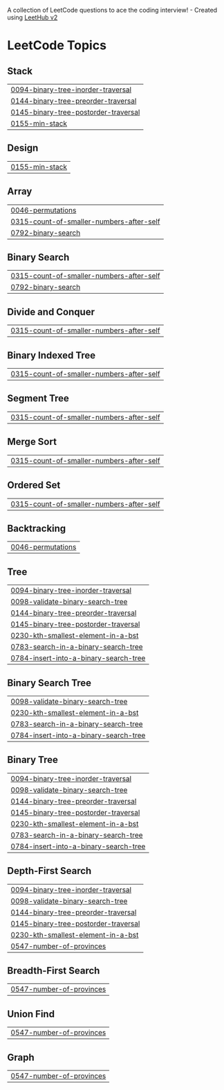 A collection of LeetCode questions to ace the coding interview! - Created using [LeetHub v2](https://github.com/arunbhardwaj/LeetHub-2.0)
<!---LeetCode Topics Start-->
# LeetCode Topics
## Stack
|  |
| ------- |
| [0094-binary-tree-inorder-traversal](https://github.com/ibad-ur-rehman-9/LeetCodes/tree/master/0094-binary-tree-inorder-traversal) |
| [0144-binary-tree-preorder-traversal](https://github.com/ibad-ur-rehman-9/LeetCodes/tree/master/0144-binary-tree-preorder-traversal) |
| [0145-binary-tree-postorder-traversal](https://github.com/ibad-ur-rehman-9/LeetCodes/tree/master/0145-binary-tree-postorder-traversal) |
| [0155-min-stack](https://github.com/ibad-ur-rehman-9/LeetCodes/tree/master/0155-min-stack) |
## Design
|  |
| ------- |
| [0155-min-stack](https://github.com/ibad-ur-rehman-9/LeetCodes/tree/master/0155-min-stack) |
## Array
|  |
| ------- |
| [0046-permutations](https://github.com/ibad-ur-rehman-9/LeetCodes/tree/master/0046-permutations) |
| [0315-count-of-smaller-numbers-after-self](https://github.com/ibad-ur-rehman-9/LeetCodes/tree/master/0315-count-of-smaller-numbers-after-self) |
| [0792-binary-search](https://github.com/ibad-ur-rehman-9/LeetCodes/tree/master/0792-binary-search) |
## Binary Search
|  |
| ------- |
| [0315-count-of-smaller-numbers-after-self](https://github.com/ibad-ur-rehman-9/LeetCodes/tree/master/0315-count-of-smaller-numbers-after-self) |
| [0792-binary-search](https://github.com/ibad-ur-rehman-9/LeetCodes/tree/master/0792-binary-search) |
## Divide and Conquer
|  |
| ------- |
| [0315-count-of-smaller-numbers-after-self](https://github.com/ibad-ur-rehman-9/LeetCodes/tree/master/0315-count-of-smaller-numbers-after-self) |
## Binary Indexed Tree
|  |
| ------- |
| [0315-count-of-smaller-numbers-after-self](https://github.com/ibad-ur-rehman-9/LeetCodes/tree/master/0315-count-of-smaller-numbers-after-self) |
## Segment Tree
|  |
| ------- |
| [0315-count-of-smaller-numbers-after-self](https://github.com/ibad-ur-rehman-9/LeetCodes/tree/master/0315-count-of-smaller-numbers-after-self) |
## Merge Sort
|  |
| ------- |
| [0315-count-of-smaller-numbers-after-self](https://github.com/ibad-ur-rehman-9/LeetCodes/tree/master/0315-count-of-smaller-numbers-after-self) |
## Ordered Set
|  |
| ------- |
| [0315-count-of-smaller-numbers-after-self](https://github.com/ibad-ur-rehman-9/LeetCodes/tree/master/0315-count-of-smaller-numbers-after-self) |
## Backtracking
|  |
| ------- |
| [0046-permutations](https://github.com/ibad-ur-rehman-9/LeetCodes/tree/master/0046-permutations) |
## Tree
|  |
| ------- |
| [0094-binary-tree-inorder-traversal](https://github.com/ibad-ur-rehman-9/LeetCodes/tree/master/0094-binary-tree-inorder-traversal) |
| [0098-validate-binary-search-tree](https://github.com/ibad-ur-rehman-9/LeetCodes/tree/master/0098-validate-binary-search-tree) |
| [0144-binary-tree-preorder-traversal](https://github.com/ibad-ur-rehman-9/LeetCodes/tree/master/0144-binary-tree-preorder-traversal) |
| [0145-binary-tree-postorder-traversal](https://github.com/ibad-ur-rehman-9/LeetCodes/tree/master/0145-binary-tree-postorder-traversal) |
| [0230-kth-smallest-element-in-a-bst](https://github.com/ibad-ur-rehman-9/LeetCodes/tree/master/0230-kth-smallest-element-in-a-bst) |
| [0783-search-in-a-binary-search-tree](https://github.com/ibad-ur-rehman-9/LeetCodes/tree/master/0783-search-in-a-binary-search-tree) |
| [0784-insert-into-a-binary-search-tree](https://github.com/ibad-ur-rehman-9/LeetCodes/tree/master/0784-insert-into-a-binary-search-tree) |
## Binary Search Tree
|  |
| ------- |
| [0098-validate-binary-search-tree](https://github.com/ibad-ur-rehman-9/LeetCodes/tree/master/0098-validate-binary-search-tree) |
| [0230-kth-smallest-element-in-a-bst](https://github.com/ibad-ur-rehman-9/LeetCodes/tree/master/0230-kth-smallest-element-in-a-bst) |
| [0783-search-in-a-binary-search-tree](https://github.com/ibad-ur-rehman-9/LeetCodes/tree/master/0783-search-in-a-binary-search-tree) |
| [0784-insert-into-a-binary-search-tree](https://github.com/ibad-ur-rehman-9/LeetCodes/tree/master/0784-insert-into-a-binary-search-tree) |
## Binary Tree
|  |
| ------- |
| [0094-binary-tree-inorder-traversal](https://github.com/ibad-ur-rehman-9/LeetCodes/tree/master/0094-binary-tree-inorder-traversal) |
| [0098-validate-binary-search-tree](https://github.com/ibad-ur-rehman-9/LeetCodes/tree/master/0098-validate-binary-search-tree) |
| [0144-binary-tree-preorder-traversal](https://github.com/ibad-ur-rehman-9/LeetCodes/tree/master/0144-binary-tree-preorder-traversal) |
| [0145-binary-tree-postorder-traversal](https://github.com/ibad-ur-rehman-9/LeetCodes/tree/master/0145-binary-tree-postorder-traversal) |
| [0230-kth-smallest-element-in-a-bst](https://github.com/ibad-ur-rehman-9/LeetCodes/tree/master/0230-kth-smallest-element-in-a-bst) |
| [0783-search-in-a-binary-search-tree](https://github.com/ibad-ur-rehman-9/LeetCodes/tree/master/0783-search-in-a-binary-search-tree) |
| [0784-insert-into-a-binary-search-tree](https://github.com/ibad-ur-rehman-9/LeetCodes/tree/master/0784-insert-into-a-binary-search-tree) |
## Depth-First Search
|  |
| ------- |
| [0094-binary-tree-inorder-traversal](https://github.com/ibad-ur-rehman-9/LeetCodes/tree/master/0094-binary-tree-inorder-traversal) |
| [0098-validate-binary-search-tree](https://github.com/ibad-ur-rehman-9/LeetCodes/tree/master/0098-validate-binary-search-tree) |
| [0144-binary-tree-preorder-traversal](https://github.com/ibad-ur-rehman-9/LeetCodes/tree/master/0144-binary-tree-preorder-traversal) |
| [0145-binary-tree-postorder-traversal](https://github.com/ibad-ur-rehman-9/LeetCodes/tree/master/0145-binary-tree-postorder-traversal) |
| [0230-kth-smallest-element-in-a-bst](https://github.com/ibad-ur-rehman-9/LeetCodes/tree/master/0230-kth-smallest-element-in-a-bst) |
| [0547-number-of-provinces](https://github.com/ibad-ur-rehman-9/LeetCodes/tree/master/0547-number-of-provinces) |
## Breadth-First Search
|  |
| ------- |
| [0547-number-of-provinces](https://github.com/ibad-ur-rehman-9/LeetCodes/tree/master/0547-number-of-provinces) |
## Union Find
|  |
| ------- |
| [0547-number-of-provinces](https://github.com/ibad-ur-rehman-9/LeetCodes/tree/master/0547-number-of-provinces) |
## Graph
|  |
| ------- |
| [0547-number-of-provinces](https://github.com/ibad-ur-rehman-9/LeetCodes/tree/master/0547-number-of-provinces) |
<!---LeetCode Topics End-->